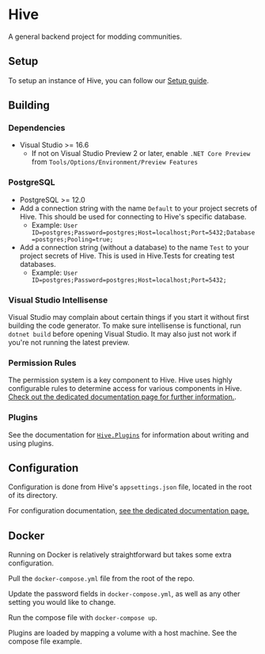 # Hive

A general backend project for modding communities.

## Setup

To setup an instance of Hive, you can follow our [Setup guide](docs/Hive/Setup.md).

## Building

### Dependencies

- Visual Studio >= 16.6
  - If not on Visual Studio Preview 2 or later, enable `.NET Core Preview` from `Tools/Options/Environment/Preview Features`

### PostgreSQL

- PostgreSQL >= 12.0
- Add a connection string with the name `Default` to your project secrets of Hive. This should be used for connecting to
  Hive's specific database.
  - Example: `User ID=postgres;Password=postgres;Host=localhost;Port=5432;Database=postgres;Pooling=true;`
- Add a connection string (without a database) to the name `Test` to your project secrets of Hive. This is used in Hive.Tests for creating test databases.
  - Example: `User ID=postgres;Password=postgres;Host=localhost;Port=5432;`

### Visual Studio Intellisense

Visual Studio may complain about certain things if you start it without first building the code generator.
To make sure intellisense is functional, run `dotnet build` before opening Visual Studio. It may also just
not work if you're not running the latest preview.

### Permission Rules

The permission system is a key component to Hive. Hive uses highly configurable rules to determine access for various components in Hive.
[Check out the dedicated documentation page for further information.](docs/Hive.Permissions/Usage.md).

### Plugins

See the documentation for [`Hive.Plugins`](docs/Hive.Plugins/) for information about writing and using plugins.

## Configuration

Configuration is done from Hive's `appsettings.json` file, located in the root of its directory.

For configuration documentation, [see the dedicated documentation page.](docs/Hive/Configuration.md)

## Docker

Running on Docker is relatively straightforward but takes some extra configuration.

Pull the `docker-compose.yml` file from the root of the repo.

Update the password fields in `docker-compose.yml`, as well as any other setting you would like to change.

Run the compose file with `docker-compose up`.

Plugins are loaded by mapping a volume with a host machine. See the compose file example.
